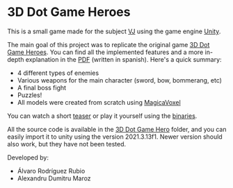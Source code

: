 # 3D Dot Game Heroes

This is a small game made for the subject [VJ](https://www.fib.upc.edu/en/studies/bachelors-degrees/bachelor-degree-informatics-engineering/curriculum/syllabus/VJ) using the game engine [Unity](https://unity.com/es).

The main goal of this project was to replicate the original game [3D Dot Game Heroes](https://en.wikipedia.org/wiki/3D_Dot_Game_Heroes). You can find all the implemented features and a more in-depth explanation in the [PDF](/Memoria/memoria.pdf) (written in spanish). Here's a quick summary:
 - 4 different types of enemies
 - Various weapons for the main character (sword, bow, bommerang, etc)
 - A final boss fight
 - Puzzles!
 - All models were created from scratch using [MagicaVoxel](https://ephtracy.github.io/)

You can watch a short [teaser](/Demo/Demo%203D%20Dot%20Game%20Heroes.mp4) or play it yourself using the [binaries](/Binari/3D%20dot%20Game%20Hero.exe).

All the source code is available in the [3D Dot Game Hero](/3D%20dot%20Game%20Hero/) folder, and you can easily import it to unity using the version 2021.3.13f1. Newer version should also work, but they have not been tested.

Developed by:
- Álvaro Rodríguez Rubio
- Alexandru Dumitru Maroz
